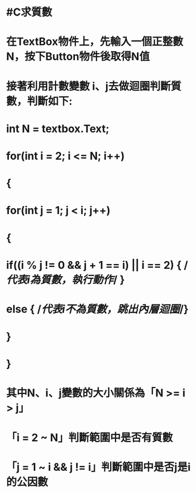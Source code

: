 # #C求質數

# 在TextBox物件上，先輸入一個正整數N，按下Button物件後取得N值
# 接著利用計數變數 i、j去做迴圈判斷質數，判斷如下:

# int N = textbox.Text;
# for(int i = 2; i <= N; i++)
# {
#  for(int j = 1; j < i; j++)
#  {
#   if((i % j != 0 && j + 1 == i) || i == 2) { /*代表i為質數，執行動作*/ }
#   else { /*代表i不為質數，跳出內層迴圈*/}
#  }
# }

# 其中N、i、j變數的大小關係為「N >= i > j」
# 「i = 2 ~ N」判斷範圍中是否有質數
# 「j = 1 ~ i && j != i」判斷範圍中是否j是i的公因數
